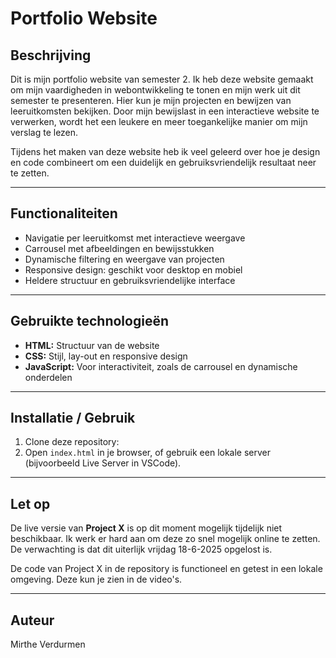# Portfolio Website  

## Beschrijving  
Dit is mijn portfolio website van semester 2. Ik heb deze website gemaakt om mijn vaardigheden in webontwikkeling te tonen en mijn werk uit dit semester te presenteren. Hier kun je mijn projecten en bewijzen van leeruitkomsten bekijken. Door mijn bewijslast in een interactieve website te verwerken, wordt het een leukere en meer toegankelijke manier om mijn verslag te lezen.  

Tijdens het maken van deze website heb ik veel geleerd over hoe je design en code combineert om een duidelijk en gebruiksvriendelijk resultaat neer te zetten.  

---

## Functionaliteiten  
+ Navigatie per leeruitkomst met interactieve weergave  
+ Carrousel met afbeeldingen en bewijsstukken  
+ Dynamische filtering en weergave van projecten  
+ Responsive design: geschikt voor desktop en mobiel  
+ Heldere structuur en gebruiksvriendelijke interface  

---

## Gebruikte technologieën  
- **HTML:** Structuur van de website  
- **CSS:** Stijl, lay-out en responsive design  
- **JavaScript:** Voor interactiviteit, zoals de carrousel en dynamische onderdelen  

---

## Installatie / Gebruik  
1. Clone deze repository:  
2. Open `index.html` in je browser, of gebruik een lokale server (bijvoorbeeld Live Server in VSCode).  

---

## Let op  
De live versie van **Project X** is op dit moment mogelijk tijdelijk niet beschikbaar. Ik werk er hard aan om deze zo snel mogelijk online te zetten. De verwachting is dat dit uiterlijk vrijdag 18-6-2025 opgelost is.  

De code van Project X in de repository is functioneel en getest in een lokale omgeving. Deze kun je zien in de video's.  

---

## Auteur  
Mirthe Verdurmen

